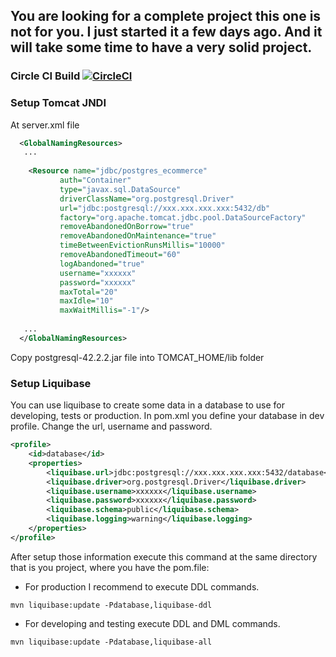 ## You are looking for a complete project this one is not for you. I just started it a few days ago. And it will take some time to have a very solid project.

### Circle CI Build [![CircleCI](https://circleci.com/gh/gbvbahia01/Ecommerce/tree/master.svg?style=svg)](https://circleci.com/gh/gbvbahia01/Ecommerce/tree/master)

### Setup Tomcat JNDI
At server.xml file

```xml
  <GlobalNamingResources>
   ...
   
    <Resource name="jdbc/postgres_ecommerce"
           auth="Container"
           type="javax.sql.DataSource"
           driverClassName="org.postgresql.Driver"
           url="jdbc:postgresql://xxx.xxx.xxx.xxx:5432/db"
           factory="org.apache.tomcat.jdbc.pool.DataSourceFactory"
           removeAbandonedOnBorrow="true"
           removeAbandonedOnMaintenance="true"
           timeBetweenEvictionRunsMillis="10000"
           removeAbandonedTimeout="60"
           logAbandoned="true"
           username="xxxxxx"
           password="xxxxxx"
           maxTotal="20"
           maxIdle="10"
           maxWaitMillis="-1"/>
           
   ...
  </GlobalNamingResources>
```
Copy postgresql-42.2.2.jar file into TOMCAT_HOME/lib folder

### Setup Liquibase

You can use liquibase to create some data in a database to use for developing, tests or production.
In pom.xml you define your database in dev profile.
Change the url, username and password.

```xml
<profile>
    <id>database</id>
    <properties>
        <liquibase.url>jdbc:postgresql://xxx.xxx.xxx.xxx:5432/database</liquibase.url>
        <liquibase.driver>org.postgresql.Driver</liquibase.driver>
        <liquibase.username>xxxxxx</liquibase.username>
        <liquibase.password>xxxxxx</liquibase.password>
        <liquibase.schema>public</liquibase.schema>
        <liquibase.logging>warning</liquibase.logging>
    </properties>
</profile>
```        
After setup those information execute this command at the same directory that is you project, where you have the pom.file:

* For production I recommend to execute DDL commands.
 ```
 mvn liquibase:update -Pdatabase,liquibase-ddl
 ```
 * For developing and testing execute DDL and DML commands.
 ```
 mvn liquibase:update -Pdatabase,liquibase-all
 ```
 